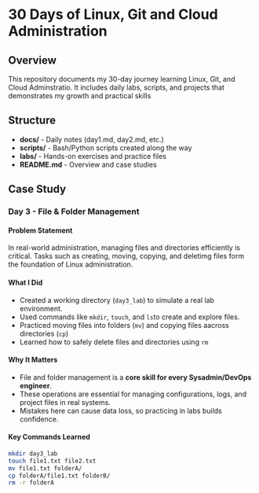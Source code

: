 # 30 Days of Linux, Git and Cloud Administration

## Overview
This repository documents my 30-day journey learning Linux, Git, and Cloud Adminstratio.
It includes daily labs, scripts, and projects that demonstrates my growth and practical skills

## Structure
- **docs/** - Daily notes (day1.md, day2.md, etc.)
- **scripts/** - Bash/Python scripts created along the way
- **labs/** - Hands-on exercises and practice files
- **README.md** - Overview and case studies 

## Case Study 

### Day 3 - File & Folder Management

#### Problem Statement 
In real-world administration, managing files and directories efficiently is critical. Tasks such as creating, moving, copying, and deletimg files form the foundation of Linux administration.

#### What I Did
- Created a working directory (`day3_lab`) to simulate a real lab environment.
- Used commands like `mkdir`, `touch`, and `ls`to create and explore files.
- Practiced moving files into folders (`mv`) and copying files aacross directories (`cp`)
- Learned how to safely delete files and directories using `rm`

#### Why It Matters
- File and folder management is a **core skill for every Sysadmin/DevOps engineer**.
- These operations are essential for managing configurations, logs, and project files in real systems.
- Mistakes here can cause data loss, so practicing in labs builds confidence.

#### Key Commands Learned
```bash
mkdir day3_lab
touch file1.txt file2.txt
mv file1.txt folderA/
cp folderA/file1.txt folderB/
rm -r folderA

